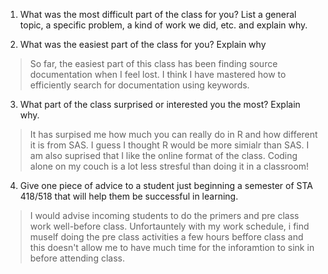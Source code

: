 1. What was the most difficult part of the class for you? List a general topic, a specific problem, a kind of work we did, etc. and explain why.
>
2. What was the easiest part of the class for you? Explain why
> So far, the easiest part of this class has been finding source documentation when I feel lost. I think I have mastered how to efficiently search for documentation using keywords.
3. What part of the class surprised or interested you the most? Explain why.
> It has surpised me how much you can really do in R and how different it is from SAS. I guess I thought R would be more simialr than SAS. I am also suprised that I like the online format of the class. Coding alone on my couch is a lot less stresful than doing it in a classroom!
4. Give one piece of advice to a student just beginning a semester of STA 418/518 that will help them be successful in learning.
> I would advise incoming students to do the primers and pre class work well-before class. Unfortauntely with my work schedule, i find muself doing the pre class activities a few hours beffore class and this doesn't allow me to have much time for the inforamtion to sink in before attending class. 

